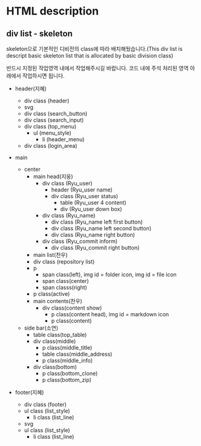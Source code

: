 # HTML description
## div list - skeleton
<p> skeleton으로 기본적인 디비전의 class에 따라 배치해뒀습니다.(This div list is descript basic skeleton list that is allocated by basic division class)</p>
<p> 반드시 지정된 작업영역 내에서 작업해주시길 바랍니다. 코드 내에 주석 처리된 영역 아래에서 작업하시면 됩니다.</p>

- header(지혜)
  - div class (header)
   - svg
   - div class (search_button)
   - div class (search_input)
   - div class (top_menu)
     - ul (menu_style)
       - li (header_menu)
   - div class (login_area)

- main
  - center
    - main head(지웅)
      - div class (Ryu_user)
        - header (Ryu_user name)
        - div class (Ryu_user status)
          - table (Ryu_user 4 content)
          - div (Ryu_user down box)
      - div class (Ryu_name)
        - div class (Ryu_name left first button)
        - div class (Ryu_name left second button)
        - div class (Ryu_name right button)
      - div class (Ryu_commit inform)
        - div class (Ryu_commit right button)
    - main list(찬우)
     - div class (repository list)
      - p
        - span class(left), img id = folder icon, img id = file icon
        - span class(center)
        - span classs(right)
      - p class(active)
    - main contents(찬우)
      - div class(content show)
        - p class(content head), img id = markdown icon
        - p class(content)
  - side bar(소연)
    - table class(top_table)
    - div class(middle)
      - p class(middle_title)
      - table class(middle_address)
      - p class(middle_info)
    - div class(bottom)
      - p class(bottom_clone)
      - p class(bottom_zip) 

- footer(지혜)
  - div class (footer)
   - ul class (list_style)
     - li class (list_line)
   - svg
   - ul class (list_style)
     - li class (list_line)
